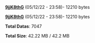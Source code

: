 [**9jjK8thG**](/data/9jjK8thG.txt) (05/12/22 - 23:58)- 12210 bytes

[**9jjK8thG**](/data/9jjK8thG.txt) (05/12/22 - 23:58)- 12210 bytes

**Total Datas**: 7047

**Total Size**: 42.22 MB / 42.2 MB